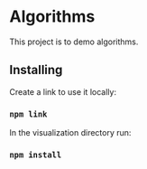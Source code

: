 # Algorithms

This project is to demo algorithms.

## Installing

Create a link to use it locally:

### `npm link`

In the visualization directory run:

### `npm install`
